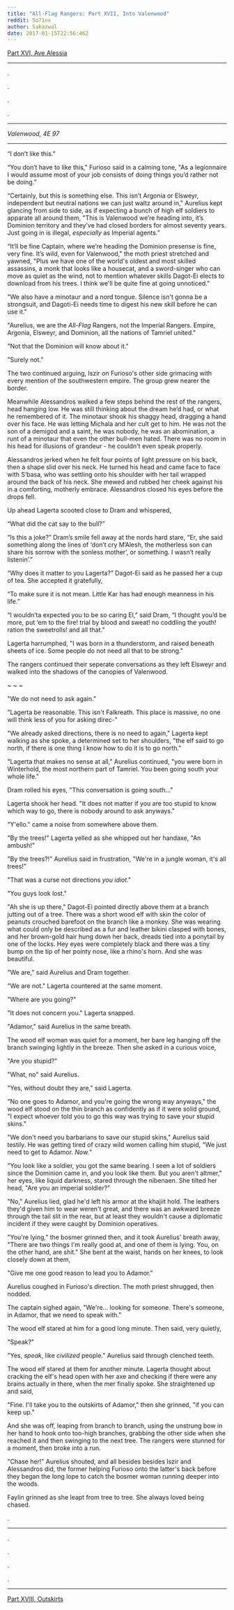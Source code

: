 ```yaml
---
title: "All-Flag Rangers: Part XVII, Into Valenwood"
reddit: 5o71nx
author: Sakazwal
date: 2017-01-15T22:56:46Z
---
```


[Part XVI, Ave Alessia](https://www.reddit.com/r/teslore/comments/5lp586/allflag_rangers_part_xvi_ave_alessia/?utm_content=title&amp;utm_medium=user&amp;utm_source=reddit&amp;utm_name=frontpage)

______________________

.

.

.

.

__________________

*Valenwood, 4E 97*

____________________


“I don’t like this.”

“You don’t have to like this," Furioso said in a calming tone, "As a legionnaire I would assume most of your job consists of doing things you’d rather not be doing.”

“Certainly, but this is something else. This isn’t Argonia or Elsweyr, independent but neutral nations we can just waltz around in," Aurelius kept glancing from side to side, as if expecting a bunch of high elf soldiers to apparate all around them, "This is Valenwood we’re heading into, it’s Dominion territory and they’ve had closed borders for almost seventy years. Just going in is illegal, *especially* as Imperial agents.”

“It’ll be fine Captain, where we’re heading the Dominion presense is fine, very fine. It’s wild, even for Valenwood," the moth priest stretched and yawned, "Plus we have one of the world's oldest and most skilled assassins, a monk that looks like a housecat, and a sword-singer who can move as quiet as the wind, not to mention whatever skills Dagot-Ei elects to download from his trees. I think we'll be quite fine at going unnoticed."

"We also have a minotaur and a nord tongue. Silence isn't gonna be a strongsuit, and Dagoti-Ei needs time to digest his new skill before he can use it."

"Aurelius, we are the *All-Flag* Rangers, not the Imperial Rangers. Empire, Argonia, Elsweyr, and Dominion, all the nations of Tamriel united."

"Not that the Dominion will know about it."

"Surely not."

The two continued arguing, Iszir on Furioso's other side grimacing with every mention of the southwestern empire. The group grew nearer the border.

Meanwhile Alessandros walked a few steps behind the rest of the rangers, head hanging low. He was still thinking about the dream he’d had, or what he remembered of it. The minotaur shook his shaggy head, dragging a hand over his face. He was letting Michala and her cult get to him. He was not the son of a demigod and a saint, he was nobody, he was an abomination, a runt of a minotaur that even the other bull-men hated. There was no room in his head for illusions of grandeur - he couldn't even speak properly.

Alessandros jerked when he felt four points of light pressure on his back, then a shape slid over his neck. He turned his head and came face to face with S’basa, who was settling onto his shoulder with her tail wrapped around the back of his neck. She mewed and rubbed her cheek against his in a comforting, motherly embrace. Alessandros closed his eyes before the drops fell.

Up ahead Lagerta scooted close to Dram and whispered,

“What did the cat say to the bull?”

“Is this a joke?” Dram’s smile fell away at the nords hard stare, “Er, she said something along the lines of ‘don’t cry M’Alesh, the motherless son can share his sorrow with the sonless mother’, or something. I wasn’t really listenin’.”

“Why does it matter to you Lagerta?” Dagot-Ei said as he passed her a cup of tea. She accepted it gratefully,

“To make sure it is not mean. Little Kar has had enough meanness in his life.”

“I wouldn’ta expected you to be so caring El,” said Dram, “I thought you’d be more, put ‘em to the fire! trial by blood and sweat! no coddling the youth! ration the sweetrolls! and all that.”

Lagerta harrumphed, "I was born in a thunderstorm, and raised beneath sheets of ice. Some people do not need all that to be strong."

The rangers continued their seperate conversations as they left Elsweyr and walked into the shadows of the canopies of Valenwood.


~	~	~


"We do not need to ask again."

"Lagerta be reasonable. This isn't Falkreath. This place is massive, no one will think less of you for asking direc-"

"We already asked directions, there is no need to again," Lagerta kept walking as she spoke, a determined set to her shoulders, "the elf said to go north, if there is one thing I know how to do it is to go north."

"Lagerta that makes no sense at all," Aurelius continued, "you were born in Winterhold, the most northern part of Tamriel. You been going south your whole life."

Dram rolled his eyes, "This conversation is going south..."

Lagerta shook her head. "It does not matter if you are too stupid to know which way to go, there is nobody around to ask anyways."

"Y'ello." came a noise from somewhere above them.

"By the trees!" Lagerta yelled as she whipped out her handaxe, "An ambush!"

"By the trees?!" Aurelius said in frustration, "We're in a jungle woman, it's all trees!"

"That was a curse not directions *you idiot*."

"You guys look lost."

"Ah she is up there," Dagot-Ei pointed directly above them at a branch jutting out of a tree. There was a short wood elf with skin the color of peanuts crouched barefoot on the branch like a monkey. She was wearing what could only be described as a fur and leather bikini clasped with bones, and her brown-gold hair hung down her back, dreads tied into a ponytail by one of the locks. Hey eyes were completely black and there was a tiny bump on the tip of her pointy nose, like a rhino's horn. And she was beautiful.

"We are," said Aurelius and Dram together.

"We are not." Lagerta countered at the same moment.

"Where are you going?"

"It does not concern you." Lagerta snapped.

"Adamor," said Aurelius in the same breath.

The wood elf woman was quiet for a moment, her bare leg hanging off the branch swinging lightly in the breeze. Then she asked in a curious voice,

"Are you stupid?"

"What, no" said Aurelius.

"Yes, without doubt they are," said Lagerta.

"No one goes to Adamor, and you're going the wrong way anyways," the wood elf stood on the thin branch as confidently as if it were solid ground, "I expect whoever told you to go this way was trying to save your stupid skins."

"We don't need you barbarians to save our stupid skins," Aurelius said testily. He was getting tired of crazy wild women calling him stupid, "We just need to get to Adamor. *Now.*"

"You look like a soldier, you got the same bearing. I seen a lot of soldiers since the Dominion came in, and you look like them. But you aren't altmer," her eyes, like liquid darkness, stared through the nibenaen. She tilted her head, "Are you an imperial soldier?"

"No," Aurelius lied, glad he'd left his armor at the khajiit hold. The leathers they'd given him to wear weren't great, and there was an awkward breeze through the tail slit in the rear, but at least they wouldn't cause a diplomatic incident if they were caught by Dominion operatives.

"You're lying," the bosmer grinned then, and it took Aurelius' breath away, "There are two things I'm really good at, and one of them is lying. You, on the other hand, are shit." She bent at the waist, hands on her knees, to look closely down at them,

"Give me one good reason to lead you to Adamor."

Aurelius coughed in Furioso's direction. The moth priest shrugged, then nodded.

The captain sighed again, "We're... looking for someone. There's someone, in Adamor, that we need to speak with."

The wood elf stared at him for a good long minute. Then said, very quietly, 

"Speak?"

"Yes, *speak*, like *civilized* people." Aurelius said through clenched teeth.

The wood elf stared at them for another minute. Lagerta thought about cracking the elf's head open with her axe and checking if there were any brains actually in there, when the mer finally spoke. She straightened up and said,

"Fine. I'll take you to the outskirts of Adamor," then she grinned, "if you can keep up."

And she was off, leaping from branch to branch, using the unstrung bow in her hand to hook onto too-high branches, grabbing the other side when she reached it and then swinging to the next tree. The rangers were stunned for a moment, then broke into a run.

"Chase her!" Aurelius shouted, and all besides besides Iszir and Alessandros did, the former helping Furioso onto the latter's back before they began the long lope to catch the bosmer woman running deeper into the woods. 

Faylin grinned as she leapt from tree to tree. She always loved being chased. 


.

________________

.

.

.

.

_____________________

[Part XVIII, Outskirts](https://www.reddit.com/r/teslore/comments/5schn2/allflag_rangers_part_xviii_outskirts/)

